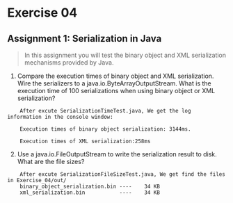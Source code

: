 # Exercise 04
## Assignment 1: Serialization in Java
> In this assignment you will test the binary object and XML serialization mechanisms provided by Java.

1. Compare the execution times of binary object and XML serialization. Wire the serializers to a java.io.ByteArrayOutputStream. What is the execution time of 100 serializations when using binary object or XML serialization?
```
    After excute SerializationTimeTest.java, We get the log information in the console window:

    Execution times of binary object serialization: 3144ms.

    Execution times of XML serialization:258ms
```
2. Use a java.io.FileOutputStream to write the serialization result to disk. What are the file sizes?
```
    After excute SerializationFileSizeTest.java, We get find the files in Exercise_04/out/
    binary_object_serialization.bin ----    34 KB
    xml_serialization.bin           ----    34 KB
```